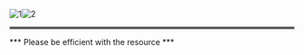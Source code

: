 ![1](https://user-images.githubusercontent.com/101047115/157020227-fbf9de31-9a1c-4247-972a-24f30053f959.png)![2](https://user-images.githubusercontent.com/101047115/157020061-6c281f2f-add6-4538-a0f2-923289d44ed8.png)

<hr style="border:2px solid gray"> </hr>

*** Please be efficient with the resource ***

